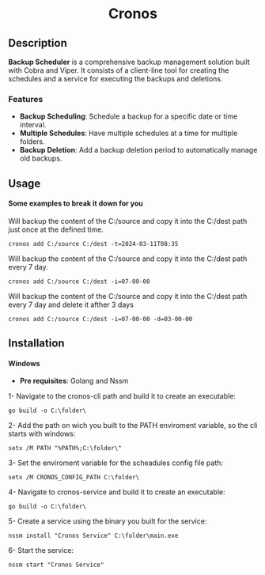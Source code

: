 <h1 align="center">Cronos</h1>

## Description

**Backup Scheduler** is a comprehensive backup management solution built with Cobra and Viper. It consists of a client-line tool for creating the schedules and a service for executing the backups and deletions.

### Features

- **Backup Scheduling**: Schedule a backup for a specific date or time interval.
- **Multiple Schedules**: Have multiple schedules at a time for multiple folders.
- **Backup Deletion**: Add a backup deletion period to automatically manage old backups.

## Usage

#### Some examples to break it down for you

Will backup the content of the C:/source and copy it into the C:/dest path just once at the defined time.

```
cronos add C:/source C:/dest -t=2024-03-11T08:35
```

Will backup the content of the C:/source and copy it into the C:/dest path every 7 day.

```
cronos add C:/source C:/dest -i=07-00-00
```

Will backup the content of the C:/source and copy it into the C:/dest path every 7 day and delete it afther 3 days

```
cronos add C:/source C:/dest -i=07-00-00 -d=03-00-00
```

## Installation

#### Windows

- **Pre requisites**: Golang and Nssm

1- Navigate to the cronos-cli path and build it to create an executable:

```
go build -o C:\folder\
```

2- Add the path on wich you built to the PATH enviroment variable, so the cli starts with windows:

```
setx /M PATH "%PATH%;C:\folder\"
```

3- Set the enviroment variable for the scheadules config file path:

```
setx /M CRONOS_CONFIG_PATH C:\folder\
```

4- Navigate to cronos-service and build it to create an executable:

```
go build -o C:\folder\
```

5- Create a service using the binary you built for the service:

```
nssm install "Cronos Service" C:\folder\main.exe
```

6- Start the service:

```
nssm start "Cronos Service"
```
